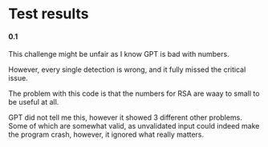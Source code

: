 Test results
============


#### 0.1

This challenge might be unfair as I know GPT is bad with numbers.

However, every single detection is wrong, and it fully missed the critical issue.

The problem with this code is that the numbers for RSA are waay to small to be useful at all.

GPT did not tell me this, however it showed 3 different other problems. Some of which are somewhat valid, as unvalidated input could indeed make the program crash, however, it ignored what really matters.


